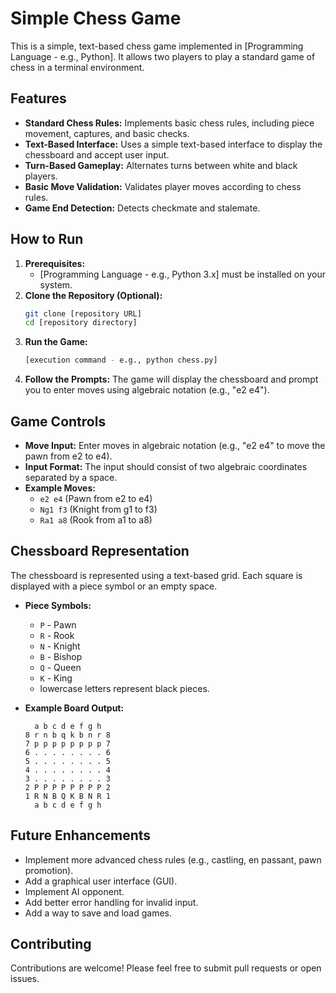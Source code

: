 # Simple Chess Game

This is a simple, text-based chess game implemented in [Programming Language - e.g., Python]. It allows two players to play a standard game of chess in a terminal environment.

## Features

* **Standard Chess Rules:** Implements basic chess rules, including piece movement, captures, and basic checks.
* **Text-Based Interface:** Uses a simple text-based interface to display the chessboard and accept user input.
* **Turn-Based Gameplay:** Alternates turns between white and black players.
* **Basic Move Validation:** Validates player moves according to chess rules.
* **Game End Detection:** Detects checkmate and stalemate.

## How to Run

1.  **Prerequisites:**
    * [Programming Language - e.g., Python 3.x] must be installed on your system.
2.  **Clone the Repository (Optional):**
    ```bash
    git clone [repository URL]
    cd [repository directory]
    ```
3.  **Run the Game:**
    ```bash
    [execution command - e.g., python chess.py]
    ```
4.  **Follow the Prompts:** The game will display the chessboard and prompt you to enter moves using algebraic notation (e.g., "e2 e4").

## Game Controls

* **Move Input:** Enter moves in algebraic notation (e.g., "e2 e4" to move the pawn from e2 to e4).
* **Input Format:** The input should consist of two algebraic coordinates separated by a space.
* **Example Moves:**
    * `e2 e4` (Pawn from e2 to e4)
    * `Ng1 f3` (Knight from g1 to f3)
    * `Ra1 a8` (Rook from a1 to a8)

## Chessboard Representation

The chessboard is represented using a text-based grid. Each square is displayed with a piece symbol or an empty space.

* **Piece Symbols:**
    * `P` - Pawn
    * `R` - Rook
    * `N` - Knight
    * `B` - Bishop
    * `Q` - Queen
    * `K` - King
    * lowercase letters represent black pieces.
* **Example Board Output:**

    ```
      a b c d e f g h
    8 r n b q k b n r 8
    7 p p p p p p p p 7
    6 . . . . . . . . 6
    5 . . . . . . . . 5
    4 . . . . . . . . 4
    3 . . . . . . . . 3
    2 P P P P P P P P 2
    1 R N B Q K B N R 1
      a b c d e f g h
    ```

## Future Enhancements

* Implement more advanced chess rules (e.g., castling, en passant, pawn promotion).
* Add a graphical user interface (GUI).
* Implement AI opponent.
* Add better error handling for invalid input.
* Add a way to save and load games.

## Contributing

Contributions are welcome! Please feel free to submit pull requests or open issues.
